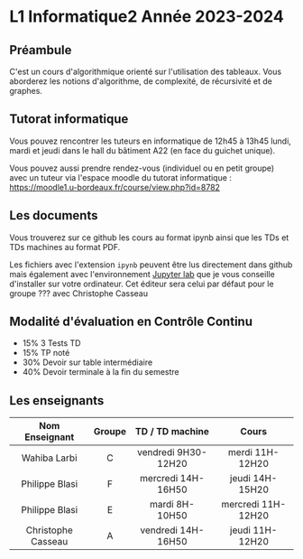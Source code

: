 # L1 Informatique2 Année 2023-2024

## Préambule
C'est un cours d'algorithmique orienté sur l'utilisation des tableaux. Vous aborderez les notions d'algorithme, de complexité, de récursivité et de graphes.

## Tutorat informatique
Vous pouvez rencontrer les tuteurs en informatique de 12h45 à 13h45 lundi, mardi et jeudi dans le hall du bâtiment A22 (en face du guichet unique).

Vous pouvez aussi prendre rendez-vous (individuel ou en petit groupe) avec un tuteur via l'espace moodle du tutorat informatique : https://moodle1.u-bordeaux.fr/course/view.php?id=8782

## Les documents
Vous trouverez sur ce github les cours au format ipynb ainsi que les TDs et TDs machines au format PDF. 

Les fichiers avec l'extension `ipynb` peuvent être lus directement dans github mais également avec l'environnement [Jupyter lab](https://jupyter.org/) que je vous conseille d'installer sur votre ordinateur. Cet éditeur sera celui par défaut pour le groupe ??? avec Christophe Casseau

## Modalité d'évaluation en Contrôle Continu
- 15% 3 Tests TD 
- 15% TP noté 
- 30% Devoir sur table intermédiaire
- 40% Devoir terminale à la fin du semestre

## Les enseignants
|Nom Enseignant | Groupe | TD / TD machine | Cours |
|:---------------:|:--------:|:-----------------:|:-------:|
| Wahiba Larbi | C | vendredi 9H30-12H20 | merdi 11H-12H20 |
| Philippe Blasi | F | mercredi 14H-16H50 | jeudi 14H-15H20 |
| Philippe Blasi | E | mardi 8H-10H50 | mercredi 11H-12H20 |
| Christophe Casseau | A | vendredi 14H-16H50 | jeudi 11H-12H20 |

